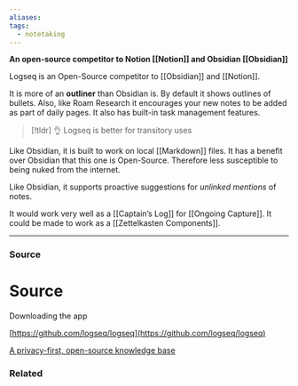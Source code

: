 ```yaml
---
aliases: 
tags:
  - notetaking
---
```

**An open-source competitor to Notion [[Notion]] and Obsidian [[Obsidian]]**

Logseq is an Open-Source competitor to [[Obsidian]] and [[Notion]].

It is more of an **outliner** than Obsidian is. By default it shows outlines of bullets. Also, like Roam Research it encourages your new notes to be added as part of daily pages.  It also has built-in task management features. 

> [!tldr] 👌 Logseq is better for transitory uses

Like Obsidian, it is built to work on local [[Markdown]] files. It has a benefit over Obsidian that this one is Open-Source. Therefore less susceptible to being nuked from the internet. 

Like Obsidian, it supports proactive suggestions for *unlinked mentions* of notes. 

It would work very well as a [[Captain’s Log]] for [[Ongoing Capture]]. It could be made to work as a [[Zettelkasten Components]].

---

### Source


# Source

Downloading the app

[https://github.com/logseq/logseq](https://github.com/logseq/logseq)

[A privacy-first, open-source knowledge base](https://logseq.com/)

### Related